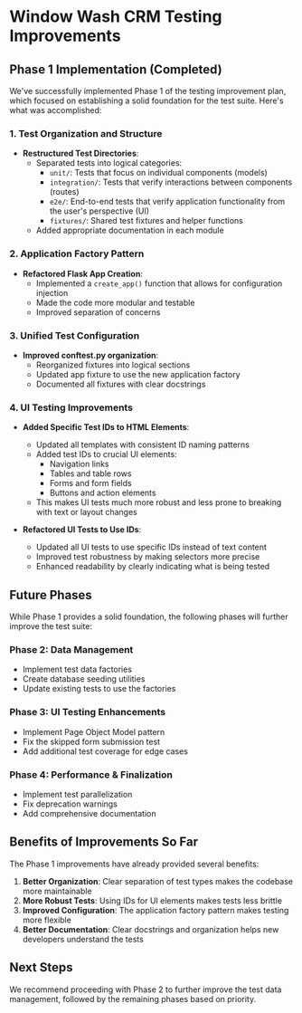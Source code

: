 # Window Wash CRM Testing Improvements

## Phase 1 Implementation (Completed)

We've successfully implemented Phase 1 of the testing improvement plan, which focused on establishing a solid foundation for the test suite. Here's what was accomplished:

### 1. Test Organization and Structure

- **Restructured Test Directories**:
  - Separated tests into logical categories:
    - `unit/`: Tests that focus on individual components (models)
    - `integration/`: Tests that verify interactions between components (routes)
    - `e2e/`: End-to-end tests that verify application functionality from the user's perspective (UI)
    - `fixtures/`: Shared test fixtures and helper functions
  - Added appropriate documentation in each module

### 2. Application Factory Pattern

- **Refactored Flask App Creation**:
  - Implemented a `create_app()` function that allows for configuration injection
  - Made the code more modular and testable
  - Improved separation of concerns

### 3. Unified Test Configuration

- **Improved conftest.py organization**:
  - Reorganized fixtures into logical sections
  - Updated app fixture to use the new application factory
  - Documented all fixtures with clear docstrings

### 4. UI Testing Improvements

- **Added Specific Test IDs to HTML Elements**:
  - Updated all templates with consistent ID naming patterns
  - Added test IDs to crucial UI elements:
    - Navigation links
    - Tables and table rows
    - Forms and form fields
    - Buttons and action elements
  - This makes UI tests much more robust and less prone to breaking with text or layout changes

- **Refactored UI Tests to Use IDs**:
  - Updated all UI tests to use specific IDs instead of text content
  - Improved test robustness by making selectors more precise
  - Enhanced readability by clearly indicating what is being tested

## Future Phases

While Phase 1 provides a solid foundation, the following phases will further improve the test suite:

### Phase 2: Data Management
- Implement test data factories
- Create database seeding utilities
- Update existing tests to use the factories

### Phase 3: UI Testing Enhancements
- Implement Page Object Model pattern
- Fix the skipped form submission test
- Add additional test coverage for edge cases

### Phase 4: Performance & Finalization
- Implement test parallelization
- Fix deprecation warnings
- Add comprehensive documentation

## Benefits of Improvements So Far

The Phase 1 improvements have already provided several benefits:

1. **Better Organization**: Clear separation of test types makes the codebase more maintainable
2. **More Robust Tests**: Using IDs for UI elements makes tests less brittle
3. **Improved Configuration**: The application factory pattern makes testing more flexible
4. **Better Documentation**: Clear docstrings and organization helps new developers understand the tests

## Next Steps

We recommend proceeding with Phase 2 to further improve the test data management, followed by the remaining phases based on priority.
